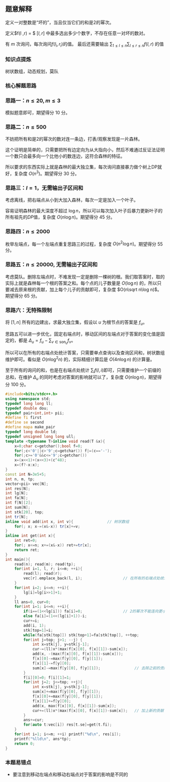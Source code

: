 ## 题意解释

定义一对整数是“坏的”，当且仅当它们的和是$2$的幂次。

定义$f(l ,r) = $ $[l, r]$ 中最多选出多少个数字，不存在任意一对坏的数对。

有 $m$ 次询问，每次询问$f(l_i, r_i)$的值。 最后还需要输出 $\sum_{1 \le l \le n} \sum_{l\le r \le n} f(l ,r)$ 的值



### 知识点提炼

树状数组，动态规划，莫队

### 核心解题思路

### 思路一：$n\leq 20,m\leq 3$

模拟题意即可，期望得分 $10$ 分。

### 思路二：$n\leq 500$

不妨把所有和是$2$的幂次的数对连一条边，打表/观察发现是一片森林。

这个证明是简单的，只需要把所有边定向为从大指向小，然后不难通过反证法证明一个数只会最多向一个比他小的数连边，这符合森林的特征。

所以要求的东西实际上就是森林的最大独立集，每次询问直接暴力做个树上DP就好，复杂度 $O(n^3)$。期望得分 $30$ 分。

### 思路三：$l=1$，无需输出子区间和

考虑离线，把右端点从小到大加入森林，每次一定是加入一个叶子。

容易证明森林的最大深度不超过 $\log n$，所以可以每次加入叶子后暴力更新叶子的所有祖先的$DP$值，复杂度 $O(n \log n)$。期望得分 $45$ 分。

### 思路四：$n\leq 2000$

枚举左端点，每一个左端点重复思路三的过程，复杂度 $O(n^2\log n)$。期望得分 $55$ 分。

### 思路五：$n\leq 20000$, 无需输出子区间和

考虑莫队。删除左端点时，不难发现一定是删除一棵树的根。我们取答案时，取的实际上就是森林每一个根的答案之和。每个点的儿子数量是 $O(\log n)$ 的，所以只要减去原来根的贡献，加上每个儿子的贡献即可，复杂度 $O(n\sqrt n\log n)$。期望得分 $65$ 分。

### 思路六：无特殊限制

将 $[1, n]$ 所有的边建出，求最大独立集，假设以 $u$ 为根节点的答案是 $f_u$。 

思路五可以进一步优化，固定右端点时，移动区间的左端点对于答案的变化值是固定的，都是 $\Delta_u =  f_u - \sum_{v \in \text{son}_u} f_v$。

所以可以在所有的右端点处统计答案，只需要单点查询以及查询区间和，树状数组维护即可。看似是 $O(n\log^2 n)$ 的，实际精细计算后是 $O(4n\log n)$ 的计算量。

至于所有的询问的和，也是在右端点处统计 $\sum_l f(l, i)$即可，只需要维护一个前缀的总和，在维护 $\Delta_u$ 的同时考虑对答案的影响就可以了，复杂度 $O(n \log n)$，期望得分 $100$ 分。

```c++
#include<bits/stdc++.h>
using namespace std;
typedef long long ll;
typedef double dou;
typedef pair<int,int> pii;
#define fi first
#define se second
#define mapa make_pair
typedef long double ld;
typedef unsigned long long ull;
template <typename T>inline void read(T &x){
	x=0;char c=getchar();bool f=0;
	for(;c<'0'||c>'9';c=getchar()) f|=(c=='-');
	for(;c>='0'&&c<='9';c=getchar())
	x=(x<<1)+(x<<3)+(c^48);
	x=(f?-x:x);
}
const int N=3e5+5;
int n, m, tp;
vector<pii> vec[N];
int res[N];
int lg[N];
int fa[N];
int f[N][2];
int sum[N];
int stk[20], top;
int tr[N];
inline void add(int x, int v){               // 树状数组
	for(; x; x-=(x&-x)) tr[x]+=v;
}
inline int get(int x){
	int ret=0;
	for(; x<=n; x+=(x&-x)) ret+=tr[x];
	return ret;
}
int main(){
	read(n); read(m); read(tp);
	for(int i=1, l, r; i<=m; ++i){
		read(l); read(r);
		vec[r].emplace_back(l, i);					// 在所有的右端点处统计答案
	}
	for(int i=2; i<=n; ++i){
		lg[i]=lg[i>>1]+1;
	}
	ll ans=0, cur=0;
	for(int i=1; i<=n; ++i){
		if(i==(1<<lg[i])) fa[i]=0;					// 2的幂次不能连向更小的点，是根节点
		else fa[i]=(1<<(lg[i]+1))-i;
		cur+=i;
		add(i, 1);
		stk[top=1]=i;
		while(fa[stk[top]]) stk[top+1]=fa[stk[top]], ++top;
		for(int j=top; j>1; --j) {
			int x=stk[j], y=stk[j-1];
			cur-=(ll)x*(max(f[x][0], f[x][1])-sum[x]);
			add(x, -(max(f[x][0], f[x][1])-sum[x]));		
			f[x][0]-=max(f[y][0], f[y][1]);
			f[x][1]-=f[y][0];
			sum[x]-=max(f[y][0], f[y][1]);			     // 去除之前的贡献
		}
		f[i][0]=0; f[i][1]=1;
		for(int j=2; j<=top; ++j){
			int x=stk[j], y=stk[j-1];
			sum[x]+=max(f[y][0], f[y][1]);
			f[x][0]+=max(f[y][0], f[y][1]);
			f[x][1]+=f[y][0];
			add(x, max(f[x][0], f[x][1])-sum[x]);
			cur+=(ll)x*(max(f[x][0], f[x][1])-sum[x]);   // 加上新的贡献
		}
		ans+=cur;
		for(auto t:vec[i]) res[t.se]=get(t.fi);
	}
	for(int i=1; i<=m; ++i) printf("%d\n", res[i]);
	printf("%lld\n", ans*tp);
	return 0;
}

```



### 本题易错点

- 要注意到移动左端点和移动右端点对于答案的影响是不同的
